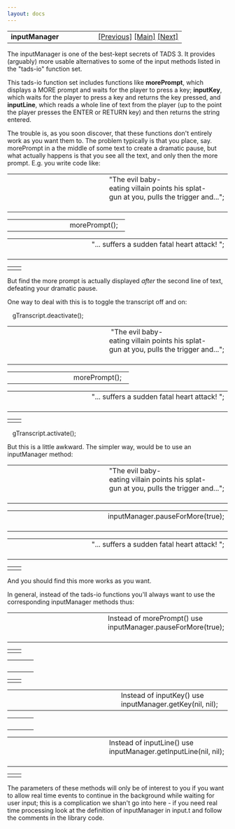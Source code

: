 ```yaml
---
layout: docs
---
```

<table width="100%" data-border="0" data-cellspacing="0"
data-cellpadding="3" data-bgcolor="#C0C0C0">
<colgroup>
<col style="width: 50%" />
<col style="width: 50%" />
</colgroup>
<tbody>
<tr>
<td style="text-align: left;"><strong>inputManager<br />
</strong></td>
<td style="text-align: right;"><a
href="messagesubstitutionparameters.html">[Previous]</a> <a
href="generalintroduction.html">[Main]</a> <a
href="mainoutputstream.html">[Next]</a></td>
</tr>
</tbody>
</table>

  
The inputManager is one of the best-kept secrets of TADS 3. It provides
(arguably) more usable alternatives to some of the input methods listed
in the "tads-io" function set.  
  
This tads-io function set includes functions like **morePrompt**, which
displays a MORE prompt and waits for the player to press a key;
**inputKey**, which waits for the player to press a key and returns the
key pressed, and **inputLine**, which reads a whole line of text from
the player (up to the point the player presses the ENTER or RETURN key)
and then returns the string entered.  
  
The trouble is, as you soon discover, that these functions don't
entirely work as you want them to. The problem typically is that you
place, say. morePrompt in a the middle of some text to create a dramatic
pause, but what actually happens is that you see all the text, and only
then the more prompt. E.g. you write code like:  
  

<table data-border="0" data-cellpadding="0" data-cellspacing="0">
<colgroup>
<col style="width: 50%" />
<col style="width: 50%" />
</colgroup>
<tbody>
<tr data-valign="TOP">
<td width="14"></td>
<td>"The evil baby-eating villain points his splat-gun at you, pulls the trigger and...";
 <br />
</td>
</tr>
</tbody>
</table>

<table data-border="0" data-cellpadding="0" data-cellspacing="0">
<colgroup>
<col style="width: 50%" />
<col style="width: 50%" />
</colgroup>
<tbody>
<tr data-valign="TOP">
<td width="14"></td>
<td>morePrompt();  <br />
</td>
</tr>
</tbody>
</table>

<table data-border="0" data-cellpadding="0" data-cellspacing="0">
<colgroup>
<col style="width: 50%" />
<col style="width: 50%" />
</colgroup>
<tbody>
<tr data-valign="TOP">
<td width="14"></td>
<td>"... suffers a sudden fatal heart attack! ";  <br />
</td>
</tr>
</tbody>
</table>

|     |     |
|-----|-----|
|     |     |

  
But find the more prompt is actually displayed *after* the second line
of text, defeating your dramatic pause.  
  
One way to deal with this is to toggle the transcript off and on:  
  
   gTranscript.deactivate();  

<table data-border="0" data-cellpadding="0" data-cellspacing="0">
<colgroup>
<col style="width: 50%" />
<col style="width: 50%" />
</colgroup>
<tbody>
<tr data-valign="TOP">
<td width="14"></td>
<td> "The evil baby-eating villain points his splat-gun at you, pulls the trigger and...";
 <br />
</td>
</tr>
</tbody>
</table>

<table data-border="0" data-cellpadding="0" data-cellspacing="0">
<colgroup>
<col style="width: 50%" />
<col style="width: 50%" />
</colgroup>
<tbody>
<tr data-valign="TOP">
<td width="14"></td>
<td> morePrompt();  <br />
</td>
</tr>
</tbody>
</table>

<table data-border="0" data-cellpadding="0" data-cellspacing="0">
<colgroup>
<col style="width: 50%" />
<col style="width: 50%" />
</colgroup>
<tbody>
<tr data-valign="TOP">
<td width="14"></td>
<td> "... suffers a sudden fatal heart attack! ";  <br />
</td>
</tr>
</tbody>
</table>

|     |     |
|-----|-----|
|     |     |

   gTranscript.activate();  
  
But this is a little awkward. The simpler way, would be to use an
inputManager method:  
  

<table data-border="0" data-cellpadding="0" data-cellspacing="0">
<colgroup>
<col style="width: 50%" />
<col style="width: 50%" />
</colgroup>
<tbody>
<tr data-valign="TOP">
<td width="14"></td>
<td>"The evil baby-eating villain points his splat-gun at you, pulls the trigger and...";
 <br />
</td>
</tr>
</tbody>
</table>

<table data-border="0" data-cellpadding="0" data-cellspacing="0">
<colgroup>
<col style="width: 50%" />
<col style="width: 50%" />
</colgroup>
<tbody>
<tr data-valign="TOP">
<td width="14"></td>
<td>inputManager.pauseForMore(true);  <br />
</td>
</tr>
</tbody>
</table>

<table data-border="0" data-cellpadding="0" data-cellspacing="0">
<colgroup>
<col style="width: 50%" />
<col style="width: 50%" />
</colgroup>
<tbody>
<tr data-valign="TOP">
<td width="14"></td>
<td>"... suffers a sudden fatal heart attack! ";  <br />
</td>
</tr>
</tbody>
</table>

|     |     |
|-----|-----|
|     |     |

  
And you should find this more works as you want.  
  
In general, instead of the tads-io functions you'll always want to use
the corresponding inputManager methods thus:  
  

<table data-border="0" data-cellpadding="0" data-cellspacing="0">
<colgroup>
<col style="width: 50%" />
<col style="width: 50%" />
</colgroup>
<tbody>
<tr data-valign="TOP">
<td width="14"></td>
<td>Instead of morePrompt() use inputManager.pauseForMore(true);  <br />
</td>
</tr>
</tbody>
</table>

|     |     |
|-----|-----|
|     |     |

<table data-border="0" data-cellpadding="0" data-cellspacing="0">
<colgroup>
<col style="width: 50%" />
<col style="width: 50%" />
</colgroup>
<tbody>
<tr data-valign="TOP">
<td width="14"></td>
<td> <br />
</td>
</tr>
</tbody>
</table>

|     |     |
|-----|-----|
|     |     |

<table data-border="0" data-cellpadding="0" data-cellspacing="0">
<colgroup>
<col style="width: 50%" />
<col style="width: 50%" />
</colgroup>
<tbody>
<tr data-valign="TOP">
<td width="14"></td>
<td>Instead of inputKey() use inputManager.getKey(nil, nil);  <br />
</td>
</tr>
</tbody>
</table>

<table data-border="0" data-cellpadding="0" data-cellspacing="0">
<colgroup>
<col style="width: 50%" />
<col style="width: 50%" />
</colgroup>
<tbody>
<tr data-valign="TOP">
<td width="14"></td>
<td> <br />
</td>
</tr>
</tbody>
</table>

<table data-border="0" data-cellpadding="0" data-cellspacing="0">
<colgroup>
<col style="width: 50%" />
<col style="width: 50%" />
</colgroup>
<tbody>
<tr data-valign="TOP">
<td width="14"></td>
<td>Instead of inputLine() use inputManager.getInputLine(nil, nil);
 <br />
</td>
</tr>
</tbody>
</table>

|     |     |
|-----|-----|
|     |     |

  
The parameters of these methods will only be of interest to you if you
want to allow real time events to continue in the background while
waiting for user input; this is a complication we shan't go into here -
if you need real time processing look at the definition of inputManager
in input.t and follow the comments in the library code.  
  
  
  
  
